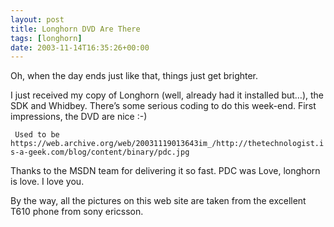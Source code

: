 ```yaml
---
layout: post
title: Longhorn DVD Are There
tags: [longhorn]
date: 2003-11-14T16:35:26+00:00
---
```


Oh, when the day ends just like that, things just get brighter.

I just received my copy of Longhorn (well, already had it installed but…), the SDK and Whidbey. There’s some serious coding to do this week-end. First impressions, the DVD are nice :-)

` Used to be https://web.archive.org/web/20031119013643im_/http://thetechnologist.is-a-geek.com/blog/content/binary/pdc.jpg`

Thanks to the MSDN team for delivering it so fast. PDC was Love, longhorn is love. I love you.

By the way, all the pictures on this web site are taken from the excellent T610 phone from sony ericsson.
